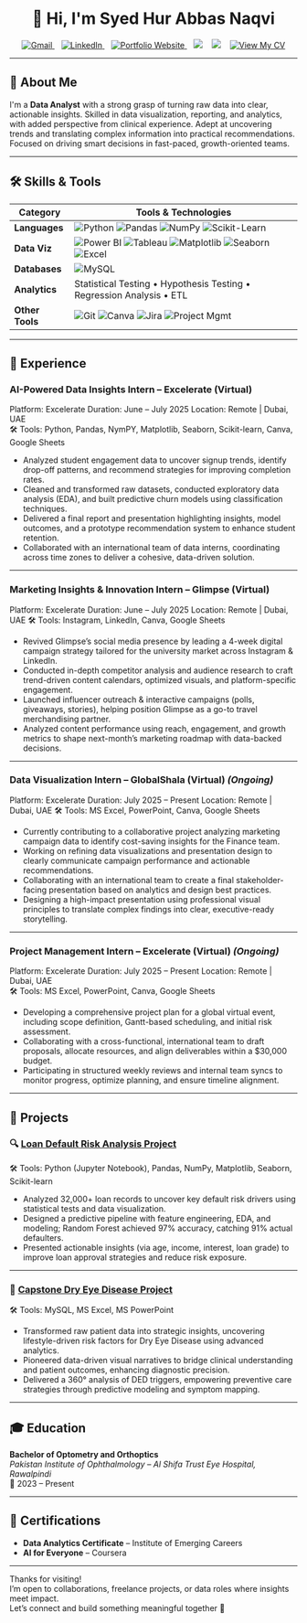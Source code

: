 <h1 align="center">👋 Hi, I'm Syed Hur Abbas Naqvi</h1>

<p align="center">
  <a href="mailto:syedhur572@gmail.com">
    <img src="https://img.shields.io/badge/Gmail-D14836?style=flat&logo=gmail&logoColor=white" alt="Gmail"/>
  </a>
  &nbsp;&nbsp;
  <a href="https://www.linkedin.com/in/hurabbas05/">
    <img src="https://img.shields.io/badge/LinkedIn-0A66C2?style=flat&logo=linkedin&logoColor=white" alt="LinkedIn"/>
  </a>
  &nbsp;&nbsp;
  <a href="https://hurabbas05.github.io/">
    <img src="https://img.shields.io/badge/Portfolio-Website-blueviolet?style=flat&logo=google-chrome&logoColor=white" alt="Portfolio Website"/>
  </a>
  &nbsp;&nbsp;
  <img src="https://img.shields.io/badge/Phone-📞+92%20303%206098700-lightgrey?style=flat"/>
  &nbsp;&nbsp;
  <img src="https://img.shields.io/badge/Location-Pakistan-008000?style=flat"/>
  &nbsp;&nbsp;
  <a href="https://www.canva.com/design/DAGpgXod300/ybgmv76leivSks65fon6iQ/view?utm_content=DAGpgXod300&utm_campaign=designshare&utm_medium=link2&utm_source=uniquelinks&utlId=h2b653d90c5" target="_blank">
    <img src="https://img.shields.io/badge/📄%20View%20My%20CV-Click%20Here-1e90ff?style=flat-square&logo=google-drive&logoColor=white" alt="View My CV"/>
  </a>
</p>


---

## 🧠 About Me

I'm a **Data Analyst** with a strong grasp of turning raw data into clear, actionable insights. Skilled in data visualization, reporting, and analytics, with added perspective from clinical experience. Adept at uncovering trends and translating complex information into practical recommendations. Focused on driving smart decisions in fast-paced, growth-oriented teams.

---

## 🛠 Skills & Tools

| Category             | Tools & Technologies |
|----------------------|----------------------|
| **Languages**        | ![Python](https://img.shields.io/badge/Python-3776AB?style=flat&logo=python&logoColor=white) ![Pandas](https://img.shields.io/badge/Pandas-150458?style=flat&logo=pandas&logoColor=white) ![NumPy](https://img.shields.io/badge/Numpy-013243?style=flat&logo=numpy&logoColor=white) ![Scikit-Learn](https://img.shields.io/badge/Scikit--Learn-F7931E?style=flat&logo=scikit-learn&logoColor=white) |
| **Data Viz**         | ![Power BI](https://img.shields.io/badge/PowerBI-F2C811?style=flat&logo=powerbi&logoColor=black) ![Tableau](https://img.shields.io/badge/Tableau-E97627?style=flat&logo=tableau&logoColor=white) ![Matplotlib](https://img.shields.io/badge/Matplotlib-white?style=flat&logo=matplotlib&logoColor=black) ![Seaborn](https://img.shields.io/badge/Seaborn-2D3F73?style=flat) ![Excel](https://img.shields.io/badge/Excel-217346?style=flat&logo=microsoft-excel&logoColor=white) |
| **Databases**        | ![MySQL](https://img.shields.io/badge/MySQL-4479A1?style=flat&logo=mysql&logoColor=white) |
| **Analytics**        | Statistical Testing • Hypothesis Testing • Regression Analysis • ETL |
| **Other Tools**      | ![Git](https://img.shields.io/badge/Git-F05032?style=flat&logo=git&logoColor=white) ![Canva](https://img.shields.io/badge/Canva-00C4CC?style=flat&logo=canva&logoColor=white) ![Jira](https://img.shields.io/badge/Jira-0052CC?style=flat&logo=jira&logoColor=white) ![Project Mgmt](https://img.shields.io/badge/Project--Management-lightgrey) |

---

## 💼 Experience

### **AI-Powered Data Insights Intern – Excelerate (Virtual)**
Platform: Excelerate
Duration: June – July 2025
Location: Remote | Dubai, UAE  
🛠 Tools: Python, Pandas, NymPY, Matplotlib, Seaborn, Scikit-learn, Canva, Google Sheets  
- Analyzed student engagement data to uncover signup trends, identify drop-off patterns, and recommend strategies for improving completion rates.
- Cleaned and transformed raw datasets, conducted exploratory data analysis (EDA), and built predictive churn models using classification techniques.
- Delivered a final report and presentation highlighting insights, model outcomes, and a prototype recommendation system to enhance student retention.
- Collaborated with an international team of data interns, coordinating across time zones to deliver a cohesive, data-driven solution.

---

### **Marketing Insights & Innovation Intern – Glimpse (Virtual)**  
Platform: Excelerate
Duration: June – July 2025
Location: Remote | Dubai, UAE 
🛠 Tools: Instagram, LinkedIn, Canva, Google Sheets  
- Revived Glimpse’s social media presence by leading a 4-week digital campaign strategy tailored for the university market across Instagram & LinkedIn.
- Conducted in-depth competitor analysis and audience research to craft trend-driven content calendars, optimized visuals, and platform-specific engagement.
- Launched influencer outreach & interactive campaigns (polls, giveaways, stories), helping position Glimpse as a go-to travel merchandising partner.
- Analyzed content performance using reach, engagement, and growth metrics to shape next-month’s marketing roadmap with data-backed decisions.

---

### **Data Visualization Intern – GlobalShala (Virtual)** *(Ongoing)*  
Platform: Excelerate
Duration: July 2025 – Present
Location: Remote | Dubai, UAE
🛠 Tools: MS Excel, PowerPoint, Canva, Google Sheets  
- Currently contributing to a collaborative project analyzing marketing campaign data to identify cost-saving insights for the Finance team.
- Working on refining data visualizations and presentation design to clearly communicate campaign performance and actionable recommendations.
- Collaborating with an international team to create a final stakeholder-facing presentation based on analytics and design best practices.
- Designing a high-impact presentation using professional visual principles to translate complex findings into clear, executive-ready storytelling.

---

### **Project Management Intern – Excelerate (Virtual)** *(Ongoing)*  
Platform: Excelerate
Duration: July 2025 – Present
Location: Remote | Dubai, UAE  
🛠 Tools: MS Excel, PowerPoint, Canva, Google Sheets  
- Developing a comprehensive project plan for a global virtual event, including scope definition, Gantt-based scheduling, and initial risk assessment.
- Collaborating with a cross-functional, international team to draft proposals, allocate resources, and align deliverables within a $30,000 budget.
- Participating in structured weekly reviews and internal team syncs to monitor progress, optimize planning, and ensure timeline alignment.
---

## 📁 Projects

### 🔍 [Loan Default Risk Analysis Project](https://github.com/hurabbas05/Loan-Default-Risk-Analysis)  
🛠 Tools: Python (Jupyter Notebook), Pandas, NumPy, Matplotlib, Seaborn, Scikit-learn  
- Analyzed 32,000+ loan records to uncover key default risk drivers using statistical tests and data visualization.
- Designed a predictive pipeline with feature engineering, EDA, and modeling; Random Forest achieved 97% accuracy, catching 91% actual defaulters.
- Presented actionable insights (via age, income, interest, loan grade) to improve loan approval strategies and reduce risk exposure.

---

### 🧬 [Capstone Dry Eye Disease Project](https://github.com/hurabbas05/Capstone-Dry-Eye-Disease-Project)  
🛠 Tools: MySQL, MS Excel, MS PowerPoint  
- Transformed raw patient data into strategic insights, uncovering lifestyle-driven risk factors for Dry Eye Disease using advanced analytics.
- Pioneered data-driven visual narratives to bridge clinical understanding and patient outcomes, enhancing diagnostic precision.
- Delivered a 360° analysis of DED triggers, empowering preventive care strategies through predictive modeling and symptom mapping.

---

## 🎓 Education

**Bachelor of Optometry and Orthoptics**  
*Pakistan Institute of Ophthalmology – Al Shifa Trust Eye Hospital, Rawalpindi*  
📅 2023 – Present

---

## 📜 Certifications

- **Data Analytics Certificate** – Institute of Emerging Careers  
- **AI for Everyone** – Coursera

---

Thanks for visiting!  
I’m open to collaborations, freelance projects, or data roles where insights meet impact.  
Let’s connect and build something meaningful together 🚀
